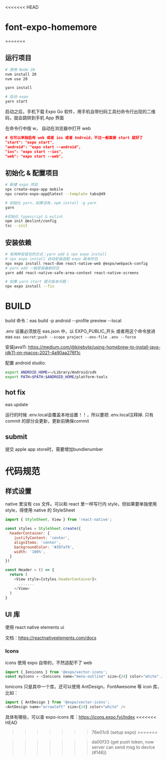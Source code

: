 <<<<<<< HEAD
# font-expo-homemore
=======
## 运行项目
```bash
# 使用 Node 20
nvm install 20
nvm use 20

yarn install

# 启动 expo
yarn start
```
启动之后，手机下载 Expo Go 软件，用手机自带扫码工具扫命令行出现的二维码，就会跳转到手机 App 界面

在命令行中按 w， 自动在浏览器中打开 web

```json
# 也可以单独启用 web 或者 ios 或者 Android，不过一般直接 start 就好了
"start": "expo start",
"android": "expo start --android",
"ios": "expo start --ios",
"web": "expo start --web",
```

## 初始化 & 配置项目
```bash
# 新建 expo 项目
npx create-expo-app mobile
npx create-expo-app@latest --template tabs@49

# 初始化 yarn，如果没有，npm install -g yarn
yarn

#初始化 typescript & eslint
npm init @eslint/config
tsc --init
```

## 安装依赖
```bash
# 有两种安装包的方式：yarn add & npx expo install
# npx expo install 自动安装适配 expo 版本的包
npx expo install react-dom react-native-web @expo/webpack-config
# yarn add 一般安装最新的包
yarn add react-native-safe-area-context react-native-screens

# 如果 yarn start 提示版本问题：
npx expo install --fix 
```

# BUILD
build 命令：eas build -p android --profile preview --local

.env 设置必须放在 eas.json 中，以 EXPO_PUBLIC_开头
或者用这个命令放进eas
```eas secret:push --scope project --env-file .env --force ```

安装java11: https://medium.com/@kirebyte/using-homebrew-to-install-java-jdk11-on-macos-2021-4a90aa276f1c

配置 android studio: 
```zsh
export ANDROID_HOME=~/Library/Android/sdk
export PATH=$PATH:$ANDROID_HOME/platform-tools
```

## hot fix
eas update

运行的时候 .env.local会覆盖本地设置！！，所以要把 .env.local注释掉. 只有commit 的部分会更新，更新前确保commit

## submit
提交 apple app store时，需要增加bundlenumber

# 代码规范

## 样式设置
native 里没有 css 文件。可以和 react 里一样写行内 style，但如果要单独使用 style，得使用 native 的 StyleSheet
```js
import { StyleSheet, View } from 'react-native';

const styles = StyleSheet.create({
  headerContainer: {
    justifyContent: 'center',
    alignItems: 'center',
    backgroundColor: '#397af8',
    width: '100%',
  }
})

const Header = () => {
  return (
    <View style={styles.headerContainer}>
      .......
    </View>
  )
}
```

## UI 库
使用 react native elements ui

文档：https://reactnativeelements.com/docs

### Icons
icons 使用 expo 自带的，不然适配不了 web
```js
import { Ionicons } from '@expo/vector-icons';
const myIcons = <Ionicons name="menu-outline" size={24} color="white" />
```

Ionicons 只是其中一个库，还可以使用 AntDesign，FontAwesome 等 icon 库， 比如：
```js
import { AntDesign } from '@expo/vector-icons';
<AntDesign name="arrowleft" size={24} color="white" />
```
具体有哪些，可以查 expo-icons 库：https://icons.expo.fyi/Index
<<<<<<< HEAD
>>>>>>> 76e01c6 (setup expo)
=======

>>>>>>> da00f33 (get push token, now server can send msg to device (#146))
